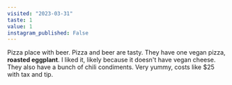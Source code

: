 ```yaml
---
visited: "2023-03-31"
taste: 1
value: 1
instagram_published: False
---
```


Pizza place with beer. Pizza and beer are tasty. They have one vegan pizza, **roasted eggplant**. I liked it, likely because it doesn't have vegan cheese. They also have a bunch of chili condiments. Very yummy, costs like $25 with tax and tip.
